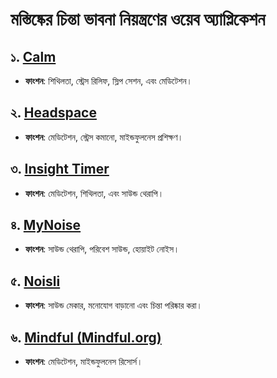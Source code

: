 # মস্তিষ্কের চিন্তা ভাবনা নিয়ন্ত্রণের ওয়েব অ্যাপ্লিকেশন


## ১. [Calm](https://www.calm.com)
   - **ফাংশন**: শিথিলতা, স্ট্রেস রিলিফ, স্লিপ সেশন, এবং মেডিটেশন।

## ২. [Headspace](https://www.headspace.com)
   - **ফাংশন**: মেডিটেশন, স্ট্রেস কমানো, মাইন্ডফুলনেস প্রশিক্ষণ।

## ৩. [Insight Timer](https://insighttimer.com)
   - **ফাংশন**: মেডিটেশন, শিথিলতা, এবং সাউন্ড থেরাপি।

## ৪. [MyNoise](https://mynoise.net)
   - **ফাংশন**: সাউন্ড থেরাপি, পরিবেশ সাউন্ড, হোয়াইট নোইস।

## ৫. [Noisli](https://www.noisli.com)
   - **ফাংশন**: সাউন্ড মেকার, মনোযোগ বাড়ানো এবং চিন্তা পরিষ্কার করা।

## ৬. [Mindful (Mindful.org)](https://www.mindful.org)
   - **ফাংশন**: মেডিটেশন, মাইন্ডফুলনেস রিসোর্স।